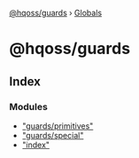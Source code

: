 [@hqoss/guards](README.md) › [Globals](globals.md)

# @hqoss/guards

## Index

### Modules

* ["guards/primitives"](modules/_guards_primitives_.md)
* ["guards/special"](modules/_guards_special_.md)
* ["index"](modules/_index_.md)
